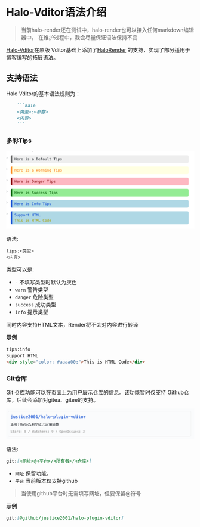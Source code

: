# Halo-Vditor语法介绍

> 当前halo-render还在测试中，halo-render也可以接入任何markdown编辑器中，
> 在维护过程中，我会尽量保证语法保持不变

[Halo-Vditor](https://git.mczhengyi.top/zhengyi/vditor)在原版
Vditor基础上添加了[HaloRender](https://git.mczhengyi.top/zhengyi/halo-render)
的支持，实现了部分适用于博客编写的拓展语法。

## 支持语法

Halo Vditor的基本语法规则为：

```markdown
    ```halo
    <类型>:<参数>
    <内容>
    ```
```

### 多彩Tips

![Colorful Tips](assets/colorful-tips.png)

语法:
```markdown
tips:<类型>
<内容>
```

类型可以是:

- `-` 不填写类型时默认为灰色
- `warn` 警告类型
- `danger` 危险类型
- `success` 成功类型
- `info` 提示类型

同时内容支持HTML文本，Render将不会对内容进行转译

**示例**

```markdown
tips:info
Support HTML
<div style="color: #aaaa00;">This is HTML Code</div>
```

### Git仓库

Git 仓库功能可以在页面上为用户展示仓库的信息。该功能暂时仅支持
Github仓库，后续会添加对gitea、gitee的支持。

![Git Repo](assets/git-repo.png)

语法:

```markdown
git:[<网址>@<平台>/<所有者>/<仓库>]
```

- `网址` 保留功能。
- `平台` 当前版本仅支持github

> 当使用github平台时无需填写网址，但要保留@符号

**示例**

```markdown
git:[@github/justice2001/halo-plugin-vditor]
```